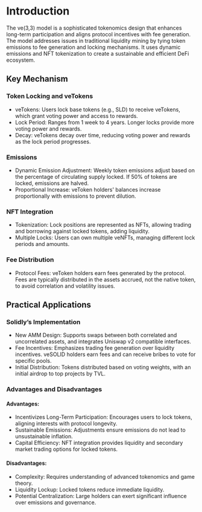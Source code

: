 # Introduction

The ve(3,3) model is a sophisticated tokenomics design that enhances long-term participation and aligns protocol incentives with fee generation. The model addresses issues in traditional liquidity mining by tying token emissions to fee generation and locking mechanisms. It uses dynamic emissions and NFT tokenization to create a sustainable and efficient DeFi ecosystem.


## Key Mechanism
### Token Locking and veTokens

*    veTokens: Users lock base tokens (e.g., SLD) to receive veTokens, which grant voting power and access to rewards.
*    Lock Period: Ranges from 1 week to 4 years. Longer locks provide more voting power and rewards.
*    Decay: veTokens decay over time, reducing voting power and rewards as the lock period progresses.

### Emissions

*    Dynamic Emission Adjustment: Weekly token emissions adjust based on the percentage of circulating supply locked. If 50% of tokens are locked, emissions are halved.
*    Proportional Increase: veToken holders' balances increase proportionally with emissions to prevent dilution.

### NFT Integration

*    Tokenization: Lock positions are represented as NFTs, allowing trading and borrowing against locked tokens, adding liquidity.
*    Multiple Locks: Users can own multiple veNFTs, managing different lock periods and amounts.

### Fee Distribution

*    Protocol Fees: veToken holders earn fees generated by the protocol. Fees are typically distributed in the assets accrued, not the native token, to avoid correlation and volatility issues.

## Practical Applications
### Solidly’s Implementation

*    New AMM Design: Supports swaps between both correlated and uncorrelated assets, and integrates Uniswap v2 compatible interfaces.
*    Fee Incentives: Emphasizes trading fee generation over liquidity incentives. veSOLID holders earn fees and can receive bribes to vote for specific pools.
*    Initial Distribution: Tokens distributed based on voting weights, with an initial airdrop to top projects by TVL.

### Advantages and Disadvantages

#### Advantages:

*    Incentivizes Long-Term Participation: Encourages users to lock tokens, aligning interests with protocol longevity.
*    Sustainable Emissions: Adjustments ensure emissions do not lead to unsustainable inflation.
*    Capital Efficiency: NFT integration provides liquidity and secondary market trading options for locked tokens.

#### Disadvantages:

*    Complexity: Requires understanding of advanced tokenomics and game theory.
*    Liquidity Lockup: Locked tokens reduce immediate liquidity.
*    Potential Centralization: Large holders can exert significant influence over emissions and governance.
